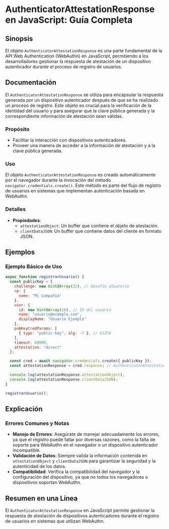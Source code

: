 <!--
Meta Description: # AuthenticatorAttestationResponse en JavaScript: Guía Completa ## Sinopsis El objeto `AuthenticatorAttestationResponse` es una parte fundamental de l...
Meta Keywords: que, del, authenticatorattestationresponse, webauthn, atestación
-->

# AuthenticatorAttestationResponse en JavaScript: Guía Completa

## Sinopsis
El objeto `AuthenticatorAttestationResponse` es una parte fundamental de la API Web Authentication (WebAuthn) en JavaScript, permitiendo a los desarrolladores gestionar la respuesta de atestación de un dispositivo autenticador durante el proceso de registro de usuarios.

## Documentación
El `AuthenticatorAttestationResponse` se utiliza para encapsular la respuesta generada por un dispositivo autenticador después de que se ha realizado un proceso de registro. Este objeto es crucial para la verificación de la identidad del usuario y para asegurar que la clave pública generada y la correspondiente información de atestación sean válidas.

### Propósito
- Facilitar la interacción con dispositivos autenticadores.
- Proveer una manera de acceder a la información de atestación y a la clave pública generada.

### Uso
El objeto `AuthenticatorAttestationResponse` es creado automáticamente por el navegador durante la invocación del método `navigator.credentials.create()`. Este método es parte del flujo de registro de usuarios en sistemas que implementan autenticación basada en WebAuthn.

### Detalles
- **Propiedades**:
  - `attestationObject`: Un buffer que contiene el objeto de atestación.
  - `clientDataJSON`: Un buffer que contiene datos del cliente en formato JSON.

## Ejemplos
### Ejemplo Básico de Uso
```javascript
async function registrarUsuario() {
  const publicKey = {
    challenge: new Uint8Array(32), // Desafío aleatorio
    rp: {
      name: "Mi Compañía"
    },
    user: {
      id: new Uint8Array(16), // ID del usuario
      name: "usuario@example.com",
      displayName: "Usuario Ejemplo"
    },
    pubKeyCredParams: [
      { type: "public-key", alg: -7 }, // ES256
    ],
    timeout: 60000,
    attestation: "direct"
  };

  const cred = await navigator.credentials.create({ publicKey });
  const attestationResponse = cred.response; // AuthenticatorAttestationResponse

  console.log(attestationResponse.attestationObject);
  console.log(attestationResponse.clientDataJSON);
}

registrarUsuario();
```

## Explicación
### Errores Comunes y Notas
- **Manejo de Errores**: Asegúrate de manejar adecuadamente los errores, ya que el registro puede fallar por diversas razones, como la falta de soporte para WebAuthn en el navegador o un dispositivo autenticador incompatible.
- **Validación de Datos**: Siempre valida la información contenida en `attestationObject` y `clientDataJSON` para garantizar la seguridad y la autenticidad de los datos.
- **Compatibilidad**: Verifica la compatibilidad del navegador y la configuración del dispositivo, ya que no todos los navegadores o dispositivos soportan WebAuthn.

## Resumen en una Línea
El `AuthenticatorAttestationResponse` en JavaScript permite gestionar la respuesta de atestación de dispositivos autenticadores durante el registro de usuarios en sistemas que utilizan WebAuthn.